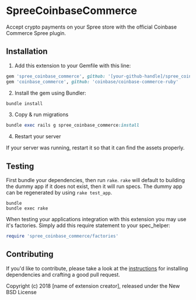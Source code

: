 # SpreeCoinbaseCommerce

Accept crypto payments on your Spree store with the official Coinbase Commerce Spree plugin. 

## Installation

1. Add this extension to your Gemfile with this line:
  ```ruby
  gem 'spree_coinbase_commerce', github: '[your-github-handle]/spree_coinbase_commerce'
  gem 'coinbase_commerce', github: 'coinbase/coinbase-commerce-ruby'
  ```

2. Install the gem using Bundler:
  ```ruby
  bundle install
  ```

3. Copy & run migrations
  ```ruby
  bundle exec rails g spree_coinbase_commerce:install
  ```

4. Restart your server

  If your server was running, restart it so that it can find the assets properly.

## Testing

First bundle your dependencies, then run `rake`. `rake` will default to building the dummy app if it does not exist, then it will run specs. The dummy app can be regenerated by using `rake test_app`.

```shell
bundle
bundle exec rake
```

When testing your applications integration with this extension you may use it's factories.
Simply add this require statement to your spec_helper:

```ruby
require 'spree_coinbase_commerce/factories'
```


## Contributing

If you'd like to contribute, please take a look at the
[instructions](CONTRIBUTING.md) for installing dependencies and crafting a good
pull request.

Copyright (c) 2018 [name of extension creator], released under the New BSD License
